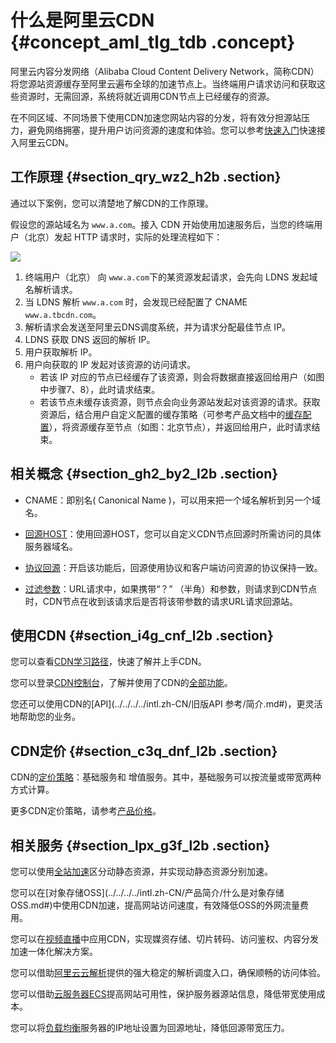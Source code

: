 # 什么是阿里云CDN {#concept_aml_tlg_tdb .concept}

阿里云内容分发网络（Alibaba Cloud Content Delivery Network，简称CDN）将您源站资源缓存至阿里云遍布全球的加速节点上。当终端用户请求访问和获取这些资源时，无需回源，系统将就近调用CDN节点上已经缓存的资源。

在不同区域、不同场景下使用CDN加速您网站内容的分发，将有效分担源站压力，避免网络拥塞，提升用户访问资源的速度和体验。您可以参考[快速入门](../../../../intl.zh-CN/快速入门/快速入门.md#)快速接入阿里云CDN。

## 工作原理 {#section_qry_wz2_h2b .section}

通过以下案例，您可以清楚地了解CDN的工作原理。

假设您的源站域名为 `www.a.com`。接入 CDN 开始使用加速服务后，当您的终端用户（北京）发起 HTTP 请求时，实际的处理流程如下：

![](http://static-aliyun-doc.oss-cn-hangzhou.aliyuncs.com/assets/img/5098/15382038524886_zh-CN.png)

1.  终端用户（北京） 向 `www.a.com`下的某资源发起请求，会先向 LDNS 发起域名解析请求。
2.  当 LDNS 解析 `www.a.com` 时，会发现已经配置了 CNAME `www.a.tbcdn.com`。
3.  解析请求会发送至阿里云DNS调度系统，并为请求分配最佳节点 IP。
4.  LDNS 获取 DNS 返回的解析 IP。
5.  用户获取解析 IP。
6.  用户向获取的 IP 发起对该资源的访问请求。
    -   若该 IP 对应的节点已经缓存了该资源，则会将数据直接返回给用户（如图中步骤7、8），此时请求结束。
    -   若该节点未缓存该资源，则节点会向业务源站发起对该资源的请求。获取资源后，结合用户自定义配置的缓存策略（可参考产品文档中的[缓存配置](../../../../intl.zh-CN/用户指南/域名管理/节点缓存设置/缓存配置.md#)），将资源缓存至节点（如图：北京节点），并返回给用户，此时请求结束。

## 相关概念 {#section_gh2_by2_l2b .section}

-   CNAME：即别名\( Canonical Name \)，可以用来把一个域名解析到另一个域名。

-   [回源HOST](../../../../intl.zh-CN/用户指南/域名管理/内容回源设置/回源HOST.md#)：使用回源HOST，您可以自定义CDN节点回源时所需访问的具体服务器域名。

-   [协议回源](../../../../intl.zh-CN/用户指南/域名管理/内容回源设置/协议跟随回源.md#)：开启该功能后，回源使用协议和客户端访问资源的协议保持一致。

-   [过滤参数](../../../../intl.zh-CN/用户指南/域名管理/性能优化设置/过滤参数.md#)：URL请求中，如果携带“？” （半角）和参数，则请求到CDN节点时，CDN节点在收到该请求后是否将该带参数的请求URL请求回源站。


## 使用CDN {#section_i4g_cnf_l2b .section}

您可以查看[CDN学习路径](https://www.alibabacloud.com/zh/getting-started/learningpath/cdn)，快速了解并上手CDN。

您可以登录[CDN控制台](../../../../intl.zh-CN/用户指南/新控制台说明.md#)，了解并使用了CDN的[全部功能](../../../../intl.zh-CN/用户指南/CDN功能列表.md#)。

您还可以使用CDN的[API](../../../../intl.zh-CN/旧版API 参考/简介.md#)，更灵活地帮助您的业务。

## CDN定价 {#section_c3q_dnf_l2b .section}

CDN的[定价策略](../../../../intl.zh-CN/产品定价/计费方式/计费概述.md#)：基础服务和 增值服务。其中，基础服务可以按流量或带宽两种方式计算。

更多CDN定价策略，请参考[产品价格](https://www.aliyun.com/price/product)。

## 相关服务 {#section_lpx_g3f_l2b .section}

您可以使用[全站加速](https://www.alibabacloud.com/help/zh/product/64812.htm)区分动静态资源，并实现动静态资源分别加速。

您可以在[对象存储OSS](../../../../intl.zh-CN/产品简介/什么是对象存储 OSS.md#)中使用CDN加速，提高网站访问速度，有效降低OSS的外网流量费用。

您可以在[视频直播](https://www.alibabacloud.com/help/zh/product/29949.htm)中应用CDN，实现媒资存储、切片转码、访问鉴权、内容分发加速一体化解决方案。

您可以借助[阿里云云解析](https://www.alibabacloud.com/help/zh/product/34269.htm)提供的强大稳定的解析调度入口，确保顺畅的访问体验。

您可以借助[云服务器ECS](../../../../intl.zh-CN/产品简介/什么是云服务器ECS.md#)提高网站可用性，保护服务器源站信息，降低带宽使用成本。

您可以将[负载均衡](../../../../intl.zh-CN/产品简介/什么是负载均衡.md#)服务器的IP地址设置为回源地址，降低回源带宽压力。


